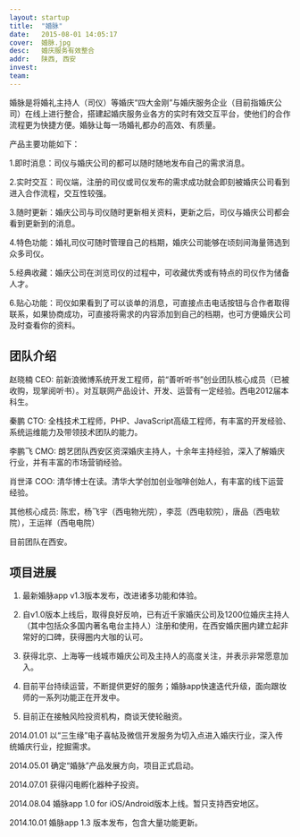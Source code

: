 ```yaml
---
layout: startup
title:  "婚脉"
date:   2015-08-01 14:05:17
cover:	婚脉.jpg
desc:	婚庆服务有效整合
addr:	陕西, 西安
invest:	
team:	
---
```


婚脉是将婚礼主持人（司仪）等婚庆“四大金刚”与婚庆服务企业（目前指婚庆公司）在线上进行整合，搭建起婚庆服务业各方的实时有效交互平台，使他们的合作流程更为快捷方便。婚脉让每一场婚礼都办的高效、有质量。

产品主要功能如下：

1.即时消息：司仪与婚庆公司的都可以随时随地发布自己的需求消息。

2.实时交互：司仪端，注册的司仪或司仪发布的需求成功就会即刻被婚庆公司看到进入合作流程，交互性较强。

3.随时更新：婚庆公司与司仪随时更新相关资料，更新之后，司仪与婚庆公司都会看到更新到的消息。

4.特色功能：婚礼司仪可随时管理自己的档期，婚庆公司能够在顷刻间海量筛选到众多司仪。

5.经典收藏：婚庆公司在浏览司仪的过程中，可收藏优秀或有特点的司仪作为储备人才。

6.贴心功能：司仪如果看到了可以谈单的消息，可直接点击电话按钮与合作者取得联系，如果协商成功，可直接将需求的内容添加到自己的档期，也可方便婚庆公司及时查看你的资料。

## 团队介绍

赵晓楠 CEO: 前新浪微博系统开发工程师，前“善听听书”创业团队核心成员（已被收购，现掌阅听书）。对互联网产品设计、开发、运营有一定经验。西电2012届本科生。

秦鹏 CTO: 全栈技术工程师，PHP、JavaScript高级工程师，有丰富的开发经验、系统运维能力及带领技术团队的能力。

李鹏飞 CMO: 朗艺团队西安区资深婚庆主持人，十余年主持经验，深入了解婚庆行业，并有丰富的市场营销经验。

肖世泽 COO: 清华博士在读。清华大学创加创业咖啡创始人，有丰富的线下运营经验。

其他核心成员: 陈宏，杨飞宇（西电物光院），李蕊（西电软院），唐品（西电软院），王运祥（西电电院）

目前团队在西安。

## 项目进展

1. 最新婚脉app v1.3版本发布，改进诸多功能和体验。

2. 自v1.0版本上线后，取得良好反响，已有近千家婚庆公司及1200位婚庆主持人（其中包括众多国内著名电台主持人）注册和使用，在西安婚庆圈内建立起非常好的口碑，获得圈内大咖的认可。

3. 获得北京、上海等一线城市婚庆公司及主持人的高度关注，并表示非常愿意加入。

4. 目前平台持续运营，不断提供更好的服务；婚脉app快速迭代升级，面向跟妆师的一系列功能正在开发中。

5. 目前正在接触风险投资机构，商谈天使轮融资。

2014.01.01 以“三生缘”电子喜帖及微信开发服务为切入点进入婚庆行业，深入传统婚庆行业，挖掘需求。

2014.05.01 确定“婚脉”产品发展方向，项目正式启动。

2014.07.01 获得闪电孵化器种子投资。

2014.08.04 婚脉app 1.0 for iOS/Android版本上线。暂只支持西安地区。

2014.10.01 婚脉app 1.3 版本发布，包含大量功能更新。